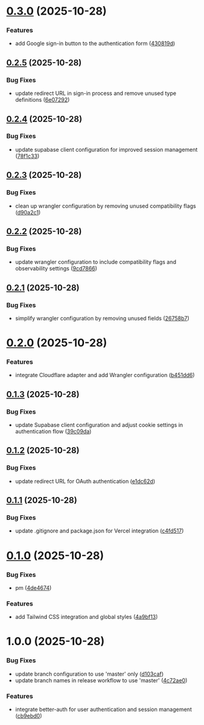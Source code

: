 # [0.3.0](https://github.com/yusuffelekoglu/bambi/compare/v0.2.5...v0.3.0) (2025-10-28)


### Features

* add Google sign-in button to the authentication form ([430819d](https://github.com/yusuffelekoglu/bambi/commit/430819d3d9b59939cef59029bfc929a160bd3aed))

## [0.2.5](https://github.com/yusuffelekoglu/bambi/compare/v0.2.4...v0.2.5) (2025-10-28)


### Bug Fixes

* update redirect URL in sign-in process and remove unused type definitions ([6e07292](https://github.com/yusuffelekoglu/bambi/commit/6e07292278a23690645356a377b160685ba656d9))

## [0.2.4](https://github.com/yusuffelekoglu/bambi/compare/v0.2.3...v0.2.4) (2025-10-28)


### Bug Fixes

* update supabase client configuration for improved session management ([78f1c33](https://github.com/yusuffelekoglu/bambi/commit/78f1c337c90f93525485641acc385d75350bfdb4))

## [0.2.3](https://github.com/yusuffelekoglu/bambi/compare/v0.2.2...v0.2.3) (2025-10-28)


### Bug Fixes

* clean up wrangler configuration by removing unused compatibility flags ([d90a2c1](https://github.com/yusuffelekoglu/bambi/commit/d90a2c17848021fa55dcbbab902197f0097c5f06))

## [0.2.2](https://github.com/yusuffelekoglu/bambi/compare/v0.2.1...v0.2.2) (2025-10-28)


### Bug Fixes

* update wrangler configuration to include compatibility flags and observability settings ([9cd7866](https://github.com/yusuffelekoglu/bambi/commit/9cd7866c4b981addcf05280923c8ee55ee2e9c37))

## [0.2.1](https://github.com/yusuffelekoglu/bambi/compare/v0.2.0...v0.2.1) (2025-10-28)


### Bug Fixes

* simplify wrangler configuration by removing unused fields ([26758b7](https://github.com/yusuffelekoglu/bambi/commit/26758b74d63392ebdfd8cf84edb18a531b96ea5c))

# [0.2.0](https://github.com/yusuffelekoglu/bambi/compare/v0.1.3...v0.2.0) (2025-10-28)


### Features

* integrate Cloudflare adapter and add Wrangler configuration ([b451dd6](https://github.com/yusuffelekoglu/bambi/commit/b451dd643456358c6b61e4974012ca461e3ea509))

## [0.1.3](https://github.com/yusuffelekoglu/bambi/compare/v0.1.2...v0.1.3) (2025-10-28)


### Bug Fixes

* update Supabase client configuration and adjust cookie settings in authentication flow ([39c09da](https://github.com/yusuffelekoglu/bambi/commit/39c09dacd6f0e73e091fb044f77b156cbefe09d1))

## [0.1.2](https://github.com/yusuffelekoglu/bambi/compare/v0.1.1...v0.1.2) (2025-10-28)


### Bug Fixes

* update redirect URL for OAuth authentication ([e1dc62d](https://github.com/yusuffelekoglu/bambi/commit/e1dc62d9287d16cd0ec9d4fcbf8620a625ed5443))

## [0.1.1](https://github.com/yusuffelekoglu/bambi/compare/v0.1.0...v0.1.1) (2025-10-28)


### Bug Fixes

* update .gitignore and package.json for Vercel integration ([c4fd517](https://github.com/yusuffelekoglu/bambi/commit/c4fd517971ffc6dc4d6aa8436d2c220e2d796137))

# [0.1.0](https://github.com/yusuffelekoglu/bambi/compare/v0.0.1...v0.1.0) (2025-10-28)


### Bug Fixes

* pm ([4de4674](https://github.com/yusuffelekoglu/bambi/commit/4de4674b47bf4ffc017a64da3402ab0a60e679f2))


### Features

* add Tailwind CSS integration and global styles ([4a9bf13](https://github.com/yusuffelekoglu/bambi/commit/4a9bf1399b440981058aef7cf28ebbeecacdcf75))

# 1.0.0 (2025-10-28)


### Bug Fixes

* update branch configuration to use 'master' only ([d103caf](https://github.com/yusuffelekoglu/bambi/commit/d103caf0f299425297c78050560b73b921401eeb))
* update branch names in release workflow to use 'master' ([4c72ae0](https://github.com/yusuffelekoglu/bambi/commit/4c72ae01aff59896436ef32869ed3be7c6587b7c))


### Features

* integrate better-auth for user authentication and session management ([cb9ebd0](https://github.com/yusuffelekoglu/bambi/commit/cb9ebd08c981569e60f03ae33af6815f11c99875))
